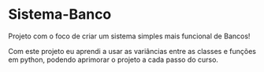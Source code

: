# Sistema-Banco

Projeto com o foco de criar um sistema simples mais funcional de Bancos!

Com este projeto eu aprendi a usar as variâncias entre as classes e funções em python, podendo aprimorar o projeto a cada passo do curso.
